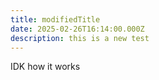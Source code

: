 ```yaml
---
title: modifiedTitle
date: 2025-02-26T16:14:00.000Z
description: this is a new test
---
```

IDK how it works
